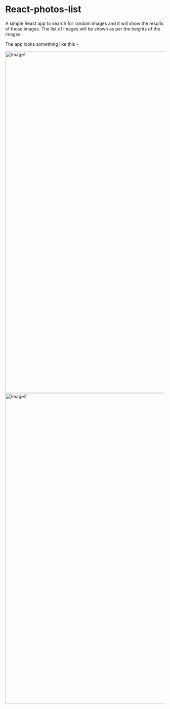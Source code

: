 # React-photos-list


A simple React app to search for random images and it will show the results of those images.
The list of images will be shown as per the heights of the images.

The app looks something like this -

<img width="1077" alt="Image1" src="https://user-images.githubusercontent.com/68850550/146589513-57d6246d-0b00-46fa-b285-106bbb972d11.png">


<img width="979" alt="Image2" src="https://user-images.githubusercontent.com/68850550/146589525-14ec099e-b48b-4fe7-926b-a782637bea7a.png">
